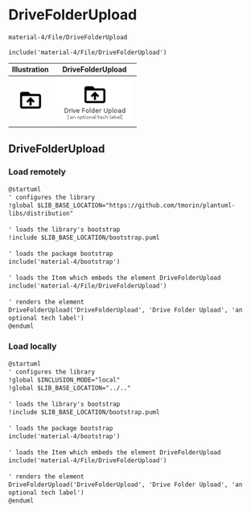 # DriveFolderUpload


```text
material-4/File/DriveFolderUpload
```

```text
include('material-4/File/DriveFolderUpload')
```



| Illustration | DriveFolderUpload |
| :---: | :---: |
| ![illustration for Illustration](../../material-4/File/DriveFolderUpload.png) | ![illustration for DriveFolderUpload](../../material-4/File/DriveFolderUpload.Local.png) |




## DriveFolderUpload

### Load remotely
```plantuml
@startuml
' configures the library
!global $LIB_BASE_LOCATION="https://github.com/tmorin/plantuml-libs/distribution"

' loads the library's bootstrap
!include $LIB_BASE_LOCATION/bootstrap.puml

' loads the package bootstrap
include('material-4/bootstrap')

' loads the Item which embeds the element DriveFolderUpload
include('material-4/File/DriveFolderUpload')

' renders the element
DriveFolderUpload('DriveFolderUpload', 'Drive Folder Upload', 'an optional tech label')
@enduml
```

### Load locally
```plantuml
@startuml
' configures the library
!global $INCLUSION_MODE="local"
!global $LIB_BASE_LOCATION="../.."

' loads the library's bootstrap
!include $LIB_BASE_LOCATION/bootstrap.puml

' loads the package bootstrap
include('material-4/bootstrap')

' loads the Item which embeds the element DriveFolderUpload
include('material-4/File/DriveFolderUpload')

' renders the element
DriveFolderUpload('DriveFolderUpload', 'Drive Folder Upload', 'an optional tech label')
@enduml
```

